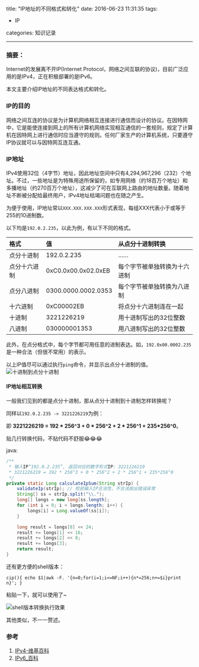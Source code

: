 title: "IP地址的不同格式和转化"
date: 2016-06-23 11:31:35
tags:
- IP

categories: 知识记录

---

### 摘要：

Internet的发展离不开IP(Internet Protocol，网络之间互联的协议)，目前广泛应用的是IPv4，正在积极部署的是IPv6。

本文主要介绍IP地址的不同表达格式和转化。

<!-- more -->

### IP的目的

网络之间互连的协议是为计算机网络相互连接进行通信而设计的协议。在因特网中，它是能使连接到网上的所有计算机网络实现相互通信的一套规则，规定了计算机在因特网上进行通信时应当遵守的规则。任何厂家生产的计算机系统，只要遵守IP协议就可以与因特网互连互通。



### IP地址

IPv4使用32位（4字节）地址，因此地址空间中只有4,294,967,296（232）个地址。不过，一些地址是为特殊用途所保留的，如专用网络（约18百万个地址）和多播地址（约270百万个地址），这减少了可在互联网上路由的地址数量。随着地址不断被分配给最终用户，IPv4地址枯竭问题也在随之产生。

为便于使用，IP地址常以`XXX.XXX.XXX.XXX`形式表现，每组XXX代表小于或等于255的10进制数。

以下均是`192.0.2.235`，以此为例，有以下不同的格式。

| 格式     | 值                   | 从点分十进制转换       |
| :----- | :------------------ | :------------- |
| 点分十进制  | 192.0.2.235         | ……             |
| 点分十六进制 | 0xC0.0x00.0x02.0xEB | 每个字节被单独转换为十六进制 |
| 点分八进制  | 0300.0000.0002.0353 | 每个字节被单独转换为八进制  |
| 十六进制   | 0xC00002EB          | 将点分十六进制连在一起    |
| 十进制    | 3221226219          | 用十进制写出的32位整数   |
| 八进制    | 030000001353        | 用八进制写出的32位整数   |

此外，在点分格式中，每个字节都可用任意的进制表达。如，`192.0x00.0002.235`是一种合法（但很不常用）的表示。

以上IP值尽可以通过执行`ping`命令，并显示出点分十进制的值。
![十进制到点分十进制](http://cshijiel.qiniudn.com/16-6-23/74969066.jpg)


#### IP地址相互转换



一般我们见到的都是点分十进制，那从点分十进制到十进制怎样转换呢？

同样以`192.0.2.235 -> 3221226219`为例：

即 **3221226219 = 192 * 256^3 + 0 * 256^2 + 2 * 256^1 + 235*256^0**。



贴几行转换代码，不贴代码不舒服😂😂😂

java:

```java
/**
 * 输入IP“192.0.2.235”, 返回对应的数字形式IP: 3221226219
 * 3221226219 = 192 * 256^3 + 0 * 256^2 + 2 * 256^1 + 235*256^0
 */
private static Long calculateIpSum(String strIp) {
    validateIp(strIp); // 检验输入IP合法性，不合法抛出错误异常
    String[] ss = strIp.split("\\.");
    long[] longs = new long[ss.length];
    for (int i = 0; i < longs.length; i++) {
        longs[i] = Long.valueOf(ss[i]);
    }

    long result = longs[0] << 24;
    result += longs[1] << 16;
    result += longs[2] << 8;
    result += longs[3];
    return result;
}
```



还有更方便的shell版本：

```shell
cip(){ echo $1|awk -F. '{n=0;for(i=1;i<=NF;i++){n*=256;n+=$i}print n}'; }
```



粘贴一下，就可以使用了~

![shell版本转换执行效果](http://cshijiel.qiniudn.com/16-6-23/63500394.jpg)



其他类似，不一一赘述。



### 参考

1. [IPv4-维基百科](https://zh.wikipedia.org/wiki/IPv4)
2. [IPv6_百科](http://baike.baidu.com/link?url=Sv2YQ3_y-SnieCKxsX04B8WYGA8HfeA9wrHEQ4NyaMOf3ZZRQUjPdEhoKSJmlYxg-5X8vr9ZY_8qJlzhojZmYK)
